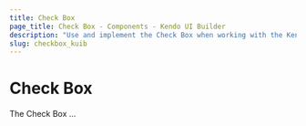 ```yaml
---
title: Check Box
page_title: Check Box - Components - Kendo UI Builder
description: "Use and implement the Check Box when working with the Kendo UI Builder tool for creating and managing Angular and AngularJS-based web applications."
slug: checkbox_kuib
---
```


# Check Box

The Check Box ...

<!-- screen -->
